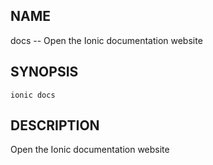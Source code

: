 
## NAME
docs -- Open the Ionic documentation website
  
## SYNOPSIS
    ionic docs 
  
## DESCRIPTION
Open the Ionic documentation website






